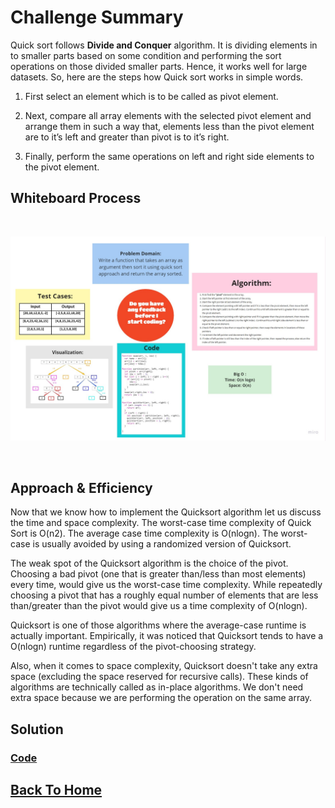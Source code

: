 # Challenge Summary
<!-- Description of the challenge -->
Quick sort follows **Divide and Conquer** algorithm. It is dividing elements in to smaller parts based on some condition and performing the sort operations on those divided smaller parts. Hence, it works well for large datasets. So, here are the steps how Quick sort works in simple words.

1. First select an element which is to be called as pivot element.

2. Next, compare all array elements with the selected pivot element and arrange them in such a way that, elements less than the pivot element are to it’s left and greater than pivot is to it’s right.

3. Finally, perform the same operations on left and right side elements to the pivot element.

## Whiteboard Process
<!-- Embedded whiteboard image -->

<br>

![](./quickSrot.jpg)

<br>

## Approach & Efficiency
<!-- What approach did you take? Why? What is the Big O space/time for this approach? -->

Now that we know how to implement the Quicksort algorithm let us discuss the time and space complexity. The worst-case time complexity of Quick Sort is O(n2). The average case time complexity is O(nlogn). The worst-case is usually avoided by using a randomized version of Quicksort.

The weak spot of the Quicksort algorithm is the choice of the pivot. Choosing a bad pivot (one that is greater than/less than most elements) every time, would give us the worst-case time complexity. While repeatedly choosing a pivot that has a roughly equal number of elements that are less than/greater than the pivot would give us a time complexity of O(nlogn).

Quicksort is one of those algorithms where the average-case runtime is actually important. Empirically, it was noticed that Quicksort tends to have a O(nlogn) runtime regardless of the pivot-choosing strategy.

Also, when it comes to space complexity, Quicksort doesn't take any extra space (excluding the space reserved for recursive calls). These kinds of algorithms are technically called as in-place algorithms. We don't need
extra space because we are performing the operation on the same array.

## Solution
<!-- Show how to run your code, and examples of it in action -->

### [**Code**](./quickSort.js)

## [Back To Home](../../../README.md)
